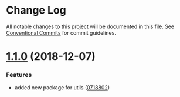 # Change Log

All notable changes to this project will be documented in this file.
See [Conventional Commits](https://conventionalcommits.org) for commit guidelines.

# [1.1.0](https://github.com/stickyroll/react-stickyroll/compare/v1.0.0...v1.1.0) (2018-12-07)


### Features

* added new package for utils ([0718802](https://github.com/stickyroll/react-stickyroll/commit/0718802))
